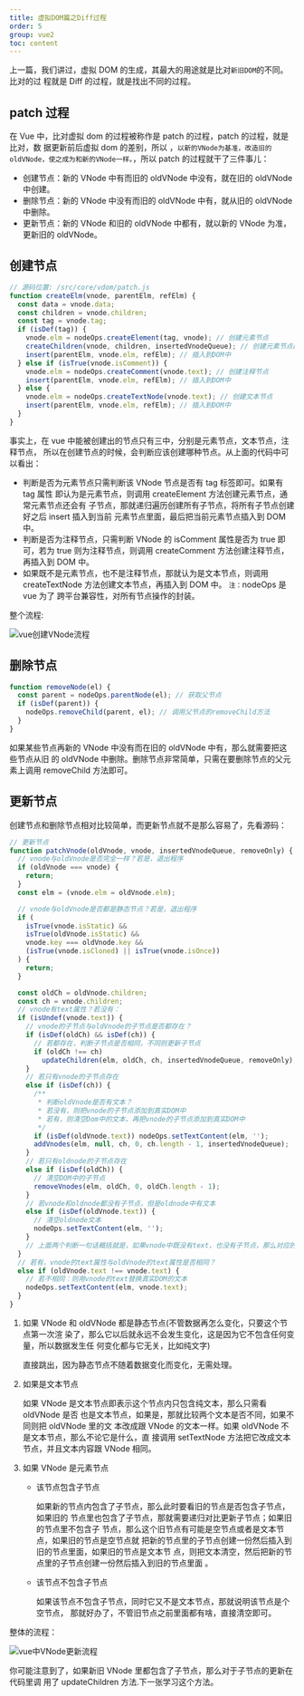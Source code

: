 ```yaml
---
title: 虚拟DOM篇之Diff过程
order: 5
group: vue2
toc: content
---
```


上一篇，我们讲过，虚拟 DOM 的生成，其最大的用途就是比对`新旧DOM`的不同。比对的过
程就是 Diff 的过程，就是找出不同的过程。

## patch 过程

在 Vue 中，比对虚拟 dom 的过程被称作是 patch 的过程，patch 的过程，就是比对，数
据更新前后虚拟 dom 的差别，所以
，`以新的VNode为基准，改造旧的oldVNode，使之成为和新的VNode一样。`，所以 patch
的过程就干了三件事儿：

- 创建节点：新的 VNode 中有而旧的 oldVNode 中没有，就在旧的 oldVNode 中创建。
- 删除节点：新的 VNode 中没有而旧的 oldVNode 中有，就从旧的 oldVNode 中删除。
- 更新节点：新的 VNode 和旧的 oldVNode 中都有，就以新的 VNode 为准，更新旧的
  oldVNode。

## 创建节点

```js
// 源码位置: /src/core/vdom/patch.js
function createElm(vnode, parentElm, refElm) {
  const data = vnode.data;
  const children = vnode.children;
  const tag = vnode.tag;
  if (isDef(tag)) {
    vnode.elm = nodeOps.createElement(tag, vnode); // 创建元素节点
    createChildren(vnode, children, insertedVnodeQueue); // 创建元素节点的子节点
    insert(parentElm, vnode.elm, refElm); // 插入到DOM中
  } else if (isTrue(vnode.isComment)) {
    vnode.elm = nodeOps.createComment(vnode.text); // 创建注释节点
    insert(parentElm, vnode.elm, refElm); // 插入到DOM中
  } else {
    vnode.elm = nodeOps.createTextNode(vnode.text); // 创建文本节点
    insert(parentElm, vnode.elm, refElm); // 插入到DOM中
  }
}
```

事实上，在 vue 中能被创建出的节点只有三中，分别是元素节点，文本节点，注释节点，
所以在创建节点的时候，会判断应该创建哪种节点。从上面的代码中可以看出：

- 判断是否为元素节点只需判断该 VNode 节点是否有 tag 标签即可。如果有 tag 属性
  即认为是元素节点，则调用 createElement 方法创建元素节点，通常元素节点还会有
  子节点，那就递归遍历创建所有子节点，将所有子节点创建好之后 insert 插入到当前
  元素节点里面，最后把当前元素节点插入到 DOM 中。
- 判断是否为注释节点，只需判断 VNode 的 isComment 属性是否为 true 即可，若为
  true 则为注释节点，则调用 createComment 方法创建注释节点，再插入到 DOM 中。
- 如果既不是元素节点，也不是注释节点，那就认为是文本节点，则调用
  createTextNode 方法创建文本节点，再插入到 DOM 中。 `注：`nodeOps 是 vue 为了
  跨平台兼容性，对所有节点操作的封装。

整个流程:

![vue创建VNode流程](http://leexiaop.github.io/static/ibadgers/code/vue2/create_ele.png)

## 删除节点

```js
function removeNode(el) {
  const parent = nodeOps.parentNode(el); // 获取父节点
  if (isDef(parent)) {
    nodeOps.removeChild(parent, el); // 调用父节点的removeChild方法
  }
}
```

如果某些节点再新的 VNode 中没有而在旧的 oldVNode 中有，那么就需要把这些节点从旧
的 oldVNode 中删除。删除节点非常简单，只需在要删除节点的父元素上调用 removeChild
方法即可。

## 更新节点

创建节点和删除节点相对比较简单，而更新节点就不是那么容易了，先看源码：

```js
// 更新节点
function patchVnode(oldVnode, vnode, insertedVnodeQueue, removeOnly) {
  // vnode与oldVnode是否完全一样？若是，退出程序
  if (oldVnode === vnode) {
    return;
  }
  const elm = (vnode.elm = oldVnode.elm);

  // vnode与oldVnode是否都是静态节点？若是，退出程序
  if (
    isTrue(vnode.isStatic) &&
    isTrue(oldVnode.isStatic) &&
    vnode.key === oldVnode.key &&
    (isTrue(vnode.isCloned) || isTrue(vnode.isOnce))
  ) {
    return;
  }

  const oldCh = oldVnode.children;
  const ch = vnode.children;
  // vnode有text属性？若没有：
  if (isUndef(vnode.text)) {
    // vnode的子节点与oldVnode的子节点是否都存在？
    if (isDef(oldCh) && isDef(ch)) {
      // 若都存在，判断子节点是否相同，不同则更新子节点
      if (oldCh !== ch)
        updateChildren(elm, oldCh, ch, insertedVnodeQueue, removeOnly);
    }
    // 若只有vnode的子节点存在
    else if (isDef(ch)) {
      /**
       * 判断oldVnode是否有文本？
       * 若没有，则把vnode的子节点添加到真实DOM中
       * 若有，则清空Dom中的文本，再把vnode的子节点添加到真实DOM中
       */
      if (isDef(oldVnode.text)) nodeOps.setTextContent(elm, '');
      addVnodes(elm, null, ch, 0, ch.length - 1, insertedVnodeQueue);
    }
    // 若只有oldnode的子节点存在
    else if (isDef(oldCh)) {
      // 清空DOM中的子节点
      removeVnodes(elm, oldCh, 0, oldCh.length - 1);
    }
    // 若vnode和oldnode都没有子节点，但是oldnode中有文本
    else if (isDef(oldVnode.text)) {
      // 清空oldnode文本
      nodeOps.setTextContent(elm, '');
    }
    // 上面两个判断一句话概括就是，如果vnode中既没有text，也没有子节点，那么对应的oldnode中有什么就清空什么
  }
  // 若有，vnode的text属性与oldVnode的text属性是否相同？
  else if (oldVnode.text !== vnode.text) {
    // 若不相同：则用vnode的text替换真实DOM的文本
    nodeOps.setTextContent(elm, vnode.text);
  }
}
```

1. 如果 VNode 和 oldVNode 都是静态节点(不管数据再怎么变化，只要这个节点第一次渲
   染了，那么它以后就永远不会发生变化，这是因为它不包含任何变量，所以数据发生任
   何变化都与它无关，比如纯文字)

   直接跳出，因为静态节点不随着数据变化而变化，无需处理。

2. 如果是文本节点

   如果 VNode 是文本节点即表示这个节点内只包含纯文本，那么只需看 oldVNode 是否
   也是文本节点，如果是，那就比较两个文本是否不同，如果不同则把 oldVNode 里的文
   本改成跟 VNode 的文本一样。如果 oldVNode 不是文本节点，那么不论它是什么，直
   接调用 setTextNode 方法把它改成文本节点，并且文本内容跟 VNode 相同。

3. 如果 VNode 是元素节点

   - 该节点包含子节点

     如果新的节点内包含了子节点，那么此时要看旧的节点是否包含子节点，如果旧的
     节点里也包含了子节点，那就需要递归对比更新子节点；如果旧的节点里不包含子
     节点，那么这个旧节点有可能是空节点或者是文本节点，如果旧的节点是空节点就
     把新的节点里的子节点创建一份然后插入到旧的节点里面，如果旧的节点是文本节
     点，则把文本清空，然后把新的节点里的子节点创建一份然后插入到旧的节点里面
     。

   - 该节点不包含子节点

     如果该节点不包含子节点，同时它又不是文本节点，那就说明该节点是个空节点，
     那就好办了，不管旧节点之前里面都有啥，直接清空即可。

整体的流程：

![vue中VNode更新流程](http://leexiaop.github.io/static/ibadgers/code/vue2/vnode_update.png)

你可能注意到了，如果新旧 VNode 里都包含了子节点，那么对于子节点的更新在代码里调
用了 updateChildren 方法.下一张学习这个方法。
